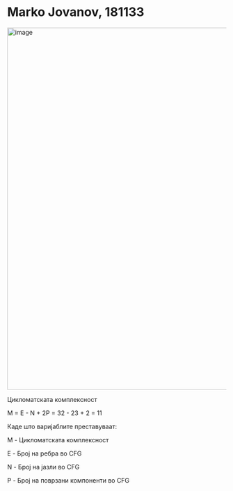 # Marko Jovanov, 181133

<img width="833" alt="image" src="https://github.com/markojovanov/SI_2023_lab2_181133/assets/86361216/1ccb8e1c-fc3d-430d-a244-5912b2e5f591">


Цикломатската комплексност

M = E - N + 2P = 32 - 23 + 2 = 11

Каде што варијаблите преставуваат:

M - Цикломатската комплексност

E - Број на ребра во CFG

N - Број на јазли во CFG

P - Број на поврзани компоненти во CFG
